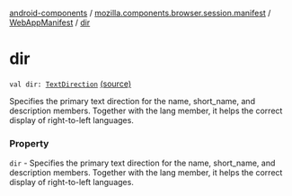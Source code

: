 [android-components](../../index.md) / [mozilla.components.browser.session.manifest](../index.md) / [WebAppManifest](index.md) / [dir](./dir.md)

# dir

`val dir: `[`TextDirection`](-text-direction/index.md) [(source)](https://github.com/mozilla-mobile/android-components/blob/master/components/browser/session/src/main/java/mozilla/components/browser/session/manifest/WebAppManifest.kt#L52)

Specifies the primary text direction for the name, short_name, and description members. Together with
the lang member, it helps the correct display of right-to-left languages.

### Property

`dir` - Specifies the primary text direction for the name, short_name, and description members. Together with
the lang member, it helps the correct display of right-to-left languages.